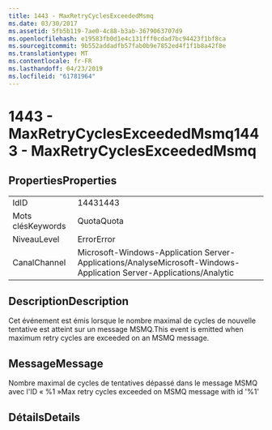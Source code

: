 ```yaml
---
title: 1443 - MaxRetryCyclesExceededMsmq
ms.date: 03/30/2017
ms.assetid: 5fb5b119-7ae0-4c88-b3ab-3679063707d9
ms.openlocfilehash: e19583fb0d1e4c131fff0cdad7bc94423f1bf8ca
ms.sourcegitcommit: 9b552addadfb57fab0b9e7852ed4f1f1b8a42f8e
ms.translationtype: MT
ms.contentlocale: fr-FR
ms.lasthandoff: 04/23/2019
ms.locfileid: "61781964"
---
```

# <a name="1443---maxretrycyclesexceededmsmq"></a><span data-ttu-id="c9fe4-102">1443 - MaxRetryCyclesExceededMsmq</span><span class="sxs-lookup"><span data-stu-id="c9fe4-102">1443 - MaxRetryCyclesExceededMsmq</span></span>
## <a name="properties"></a><span data-ttu-id="c9fe4-103">Properties</span><span class="sxs-lookup"><span data-stu-id="c9fe4-103">Properties</span></span>  
  
|||  
|-|-|  
|<span data-ttu-id="c9fe4-104">Id</span><span class="sxs-lookup"><span data-stu-id="c9fe4-104">ID</span></span>|<span data-ttu-id="c9fe4-105">1443</span><span class="sxs-lookup"><span data-stu-id="c9fe4-105">1443</span></span>|  
|<span data-ttu-id="c9fe4-106">Mots clés</span><span class="sxs-lookup"><span data-stu-id="c9fe4-106">Keywords</span></span>|<span data-ttu-id="c9fe4-107">Quota</span><span class="sxs-lookup"><span data-stu-id="c9fe4-107">Quota</span></span>|  
|<span data-ttu-id="c9fe4-108">Niveau</span><span class="sxs-lookup"><span data-stu-id="c9fe4-108">Level</span></span>|<span data-ttu-id="c9fe4-109">Error</span><span class="sxs-lookup"><span data-stu-id="c9fe4-109">Error</span></span>|  
|<span data-ttu-id="c9fe4-110">Canal</span><span class="sxs-lookup"><span data-stu-id="c9fe4-110">Channel</span></span>|<span data-ttu-id="c9fe4-111">Microsoft-Windows-Application Server-Applications/Analyse</span><span class="sxs-lookup"><span data-stu-id="c9fe4-111">Microsoft-Windows-Application Server-Applications/Analytic</span></span>|  
  
## <a name="description"></a><span data-ttu-id="c9fe4-112">Description</span><span class="sxs-lookup"><span data-stu-id="c9fe4-112">Description</span></span>  
 <span data-ttu-id="c9fe4-113">Cet événement est émis lorsque le nombre maximal de cycles de nouvelle tentative est atteint sur un message MSMQ.</span><span class="sxs-lookup"><span data-stu-id="c9fe4-113">This event is emitted when maximum retry cycles are exceeded on an MSMQ message.</span></span>  
  
## <a name="message"></a><span data-ttu-id="c9fe4-114">Message</span><span class="sxs-lookup"><span data-stu-id="c9fe4-114">Message</span></span>  
 <span data-ttu-id="c9fe4-115">Nombre maximal de cycles de tentatives dépassé dans le message MSMQ avec l'ID « %1 »</span><span class="sxs-lookup"><span data-stu-id="c9fe4-115">Max retry cycles exceeded on MSMQ message with id '%1'</span></span>  
  
## <a name="details"></a><span data-ttu-id="c9fe4-116">Détails</span><span class="sxs-lookup"><span data-stu-id="c9fe4-116">Details</span></span>
